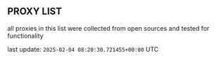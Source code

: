 ## PROXY LIST

all proxies in this list were collected from open sources and tested for functionality

last update: `2025-02-04 08:20:30.721455+00:00` UTC